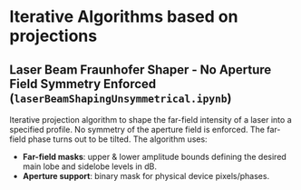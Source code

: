 # Iterative Algorithms based on projections

## Laser Beam Fraunhofer Shaper - No Aperture Field Symmetry Enforced (`laserBeamShapingUnsymmetrical.ipynb`)

Iterative projection algorithm to shape the far-field intensity of a laser into a specified profile. No symmetry of the aperture field is enforced. The far-field phase turns out to be tilted. The algorithm uses:

- **Far-field masks**: upper & lower amplitude bounds defining the desired main lobe and sidelobe levels in dB.
- **Aperture support**: binary mask for physical device pixels/phases.

